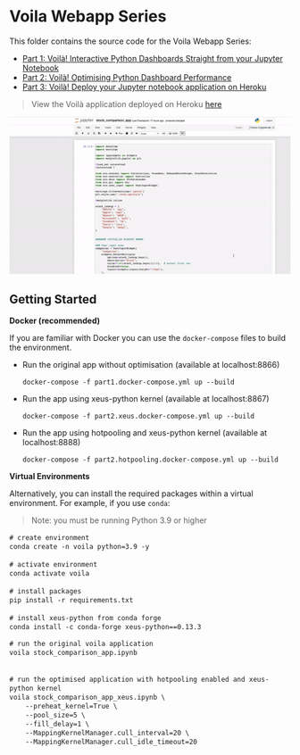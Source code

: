 # Voila Webapp Series

This folder contains the source code for the Voila Webapp Series:
- [Part 1: Voilà! Interactive Python Dashboards Straight from your Jupyter Notebook](https://engineeringfordatascience.com/posts/voila_python_dashboard_part1/)
- [Part 2: Voilà! Optimising Python Dashboard Performance](https://engineeringfordatascience.com/posts/voila_python_dashboard_part2/)
- [Part 3: Voilà! Deploy your Jupyter notebook application on Heroku](https://engineeringfordatascience.com/posts/voila_python_dashboard_part3/)

> View the Voilà application deployed on Heroku [here](http://stock-comparison-app156.herokuapp.com/)

![voila app](./static/convert_to_voila.gif "Voila web application from a notebook")

## Getting Started

**Docker (recommended)**

If you are familiar with Docker you can use the `docker-compose` files to build the environment.

- Run the original app without optimisation (available at localhost:8866)
  ```
  docker-compose -f part1.docker-compose.yml up --build
  ```
- Run the app using xeus-python kernel (available at localhost:8867)
  ```
  docker-compose -f part2.xeus.docker-compose.yml up --build
  ```
- Run the app using hotpooling and xeus-python kernel (available at localhost:8888)
  ```
  docker-compose -f part2.hotpooling.docker-compose.yml up --build
  ```


**Virtual Environments**

Alternatively, you can install the required packages within a virtual environment. For example, if you use `conda`:

> Note: you must be running Python 3.9 or higher

```
# create environment
conda create -n voila python=3.9 -y

# activate environment
conda activate voila

# install packages
pip install -r requirements.txt

# install xeus-python from conda forge
conda install -c conda-forge xeus-python==0.13.3
```


```
# run the original voila application
voila stock_comparison_app.ipynb


# run the optimised application with hotpooling enabled and xeus-python kernel
voila stock_comparison_app_xeus.ipynb \
    --preheat_kernel=True \
    --pool_size=5 \
    --fill_delay=1 \
    --MappingKernelManager.cull_interval=20 \
    --MappingKernelManager.cull_idle_timeout=20
```
